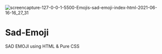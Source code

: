 ![screencapture-127-0-0-1-5500-Emojis-sad-emoji-index-html-2021-06-16-16_27_31](https://user-images.githubusercontent.com/84829659/123195732-4ae3fa80-d4c6-11eb-8038-682a7c0e31cb.png)
# Sad-Emoji
SAD EMOJI using HTML &amp; Pure CSS
